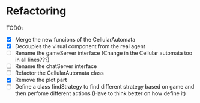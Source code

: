 # Refactoring

TODO:
- [x] Merge the new funcions of the CellularAutomata
- [x] Decouples the visual component from the real agent
- [ ] Rename the gameServer interface (Change in the Cellular automata too in all lines???)
- [ ] Rename the chatServer interface
- [ ] Refactor the CellularAutomata class
- [x] Remove the plot part
- [ ] Define a class findStrategy to find different strategy based on game and then perfome different actions (Have to think better on how define it)
